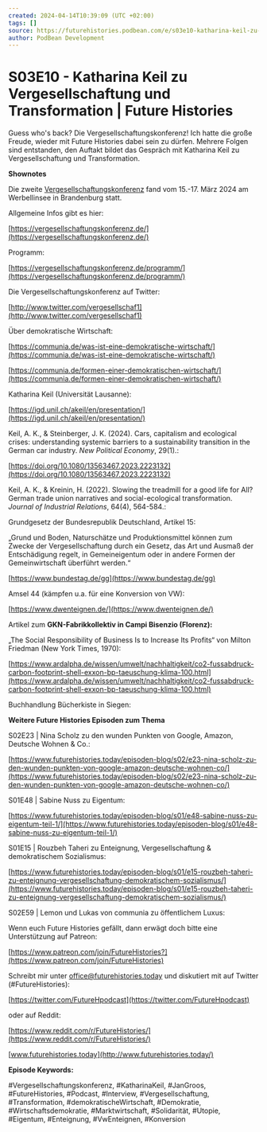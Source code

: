 ```yaml
---
created: 2024-04-14T10:39:09 (UTC +02:00)
tags: []
source: https://futurehistories.podbean.com/e/s03e10-katharina-keil-zu-vergesellschaftung-und-transformation/
author: PodBean Development
---
```


# S03E10 - Katharina Keil zu Vergesellschaftung und Transformation | Future Histories

Guess who's back? Die Vergesellschaftungskonferenz! Ich hatte die große Freude, wieder mit Future Histories dabei sein zu dürfen. Mehrere Folgen sind entstanden, den Auftakt bildet das Gespräch mit Katharina Keil zu Vergesellschaftung und Transformation.

**Shownotes**

Die zweite [Vergesellschaftungskonferenz](https://vergesellschaftungskonferenz.de/) fand vom 15.-17. März 2024 am Werbellinsee in Brandenburg statt.

Allgemeine Infos gibt es hier:

[https://vergesellschaftungskonferenz.de/](https://vergesellschaftungskonferenz.de/)

Programm:

[https://vergesellschaftungskonferenz.de/programm/](https://vergesellschaftungskonferenz.de/programm/)

Die Vergesellschaftungskonferenz auf Twitter:

[http://www.twitter.com/vergesellschaf1](http://www.twitter.com/vergesellschaf1)

  
Über demokratische Wirtschaft:

[https://communia.de/was-ist-eine-demokratische-wirtschaft/](https://communia.de/was-ist-eine-demokratische-wirtschaft/)

[https://communia.de/formen-einer-demokratischen-wirtschaft/](https://communia.de/formen-einer-demokratischen-wirtschaft/)

  
Katharina Keil (Universität Lausanne):

[https://igd.unil.ch/akeil/en/presentation/](https://igd.unil.ch/akeil/en/presentation/)

Keil, A. K., & Steinberger, J. K. (2024). Cars, capitalism and ecological crises: understanding systemic barriers to a sustainability transition in the German car industry. _New Political Economy_, 29(1).:

[https://doi.org/10.1080/13563467.2023.2223132](https://doi.org/10.1080/13563467.2023.2223132)

Keil, A. K., & Kreinin, H. (2022). Slowing the treadmill for a good life for All? German trade union narratives and social-ecological transformation. _Journal of Industrial Relations_, 64(4), 564-584.:

Grundgesetz der Bundesrepublik Deutschland, Artikel 15:

„Grund und Boden, Naturschätze und Produktionsmittel können zum Zwecke der Vergesellschaftung durch ein Gesetz, das Art und Ausmaß der Entschädigung regelt, in Gemeineigentum oder in andere Formen der Gemeinwirtschaft überführt werden.“

[https://www.bundestag.de/gg](https://www.bundestag.de/gg)

  
Amsel 44 (kämpfen u.a. für eine Konversion von VW):

[https://www.dwenteignen.de/](https://www.dwenteignen.de/)

  
Artikel zum **GKN-Fabrikkollektiv in Campi Bisenzio (Florenz):**

„The Social Responsibility of Business Is to Increase Its Profits“ von Milton Friedman (New York Times, 1970):

[https://www.ardalpha.de/wissen/umwelt/nachhaltigkeit/co2-fussabdruck-carbon-footprint-shell-exxon-bp-taeuschung-klima-100.html](https://www.ardalpha.de/wissen/umwelt/nachhaltigkeit/co2-fussabdruck-carbon-footprint-shell-exxon-bp-taeuschung-klima-100.html)

  
Buchhandlung Bücherkiste in Siegen:

**Weitere Future Histories Episoden zum Thema**

  
S02E23 | Nina Scholz zu den wunden Punkten von Google, Amazon, Deutsche Wohnen & Co.:

[https://www.futurehistories.today/episoden-blog/s02/e23-nina-scholz-zu-den-wunden-punkten-von-google-amazon-deutsche-wohnen-co/](https://www.futurehistories.today/episoden-blog/s02/e23-nina-scholz-zu-den-wunden-punkten-von-google-amazon-deutsche-wohnen-co/)

  
S01E48 | Sabine Nuss zu Eigentum:

[https://www.futurehistories.today/episoden-blog/s01/e48-sabine-nuss-zu-eigentum-teil-1/](https://www.futurehistories.today/episoden-blog/s01/e48-sabine-nuss-zu-eigentum-teil-1/)

  
S01E15 | Rouzbeh Taheri zu Enteignung, Vergesellschaftung & demokratischem Sozialismus:

[https://www.futurehistories.today/episoden-blog/s01/e15-rouzbeh-taheri-zu-enteignung-vergesellschaftung-demokratischem-sozialismus/](https://www.futurehistories.today/episoden-blog/s01/e15-rouzbeh-taheri-zu-enteignung-vergesellschaftung-demokratischem-sozialismus/)

  
S02E59 | Lemon und Lukas von communia zu öffentlichem Luxus:

Wenn euch Future Histories gefällt, dann erwägt doch bitte eine Unterstützung auf Patreon:

[https://www.patreon.com/join/FutureHistories?](https://www.patreon.com/join/FutureHistories)

Schreibt mir unter office@futurehistories.today und diskutiert mit auf Twitter (#FutureHistories):

[https://twitter.com/FutureHpodcast](https://twitter.com/FutureHpodcast)

oder auf Reddit:

[https://www.reddit.com/r/FutureHistories/](https://www.reddit.com/r/FutureHistories/)

[www.futurehistories.today](http://www.futurehistories.today/)

**Episode Keywords:**

#Vergesellschaftungskonferenz, #KatharinaKeil, #JanGroos, #FutureHistories, #Podcast, #Interview, #Vergesellschaftung, #Transformation, #demokratischeWirtschaft, #Demokratie, #Wirtschaftsdemokratie, #Marktwirtschaft, #Solidarität, #Utopie, #Eigentum, #Enteignung, #VwEnteignen, #Konversion
